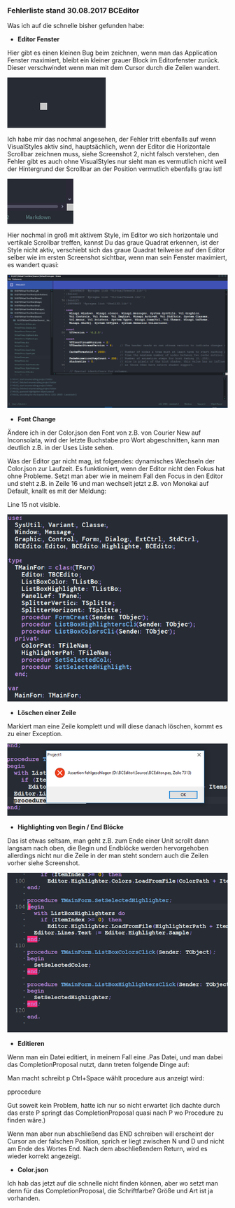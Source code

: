 ### Fehlerliste stand 30.08.2017 BCEditor

Was ich auf die schnelle bisher gefunden habe:

* **Editor Fenster**

Hier gibt es einen kleinen Bug beim zeichnen, wenn man das Application Fenster maximiert, bleibt ein kleiner grauer Block im Editorfenster zurück. Dieser verschwindet wenn man mit dem Cursor durch die Zeilen wandert.
      


![PaintBug](https://github.com/Private-Storm/Blog/blob/master/BCEditor/PaintBug.PNG)

Ich habe mir das nochmal angesehen, der Fehler tritt ebenfalls auf wenn VisualStyles aktiv sind, hauptsächlich, wenn der Editor die Horizontale Scrollbar zeichnen muss, siehe Screenshot 2, nicht falsch verstehen, den Fehler gibt es auch ohne VisualStyles nur sieht man es vermutlich nicht weil der Hintergrund der Scrollbar an der Position vermutlich ebenfalls grau ist!

![VisualStyles](https://github.com/Private-Storm/Blog/blob/master/BCEditor/VisualStyles.PNG)

Hier nochmal in groß mit aktivem Style, im Editor wo sich horizontale und vertikale Scrollbar treffen, kannst Du das graue Quadrat erkennen, ist der Style nicht aktiv, verschiebt sich das graue Quadrat teilweise auf den Editor selber wie im ersten Screenshot sichtbar, wenn man sein Fenster maximiert, es wandert quasi:

![ScrollbarBug](https://github.com/Private-Storm/Blog/blob/master/BCEditor/Unbenannt.PNG)


* **Font Change**

Ändere ich in der Color.json den Font von z.B. von Courier New auf Inconsolata, wird der letzte Buchstabe pro Wort abgeschnitten, kann man deutlich z.B. in der Uses Liste sehen.

Was der Editor gar nicht mag, ist folgendes:
dynamisches Wechseln der Color.json zur Laufzeit. Es funktioniert, wenn der Editor nicht den Fokus hat ohne Probleme. Setzt man aber wie in meinem Fall den Focus in den Editor und steht z.B. in Zeile 16 und man wechselt jetzt z.B. von Monokai auf Default, knallt es mit der Meldung:

Line 15 not visible.


![FontChange](https://github.com/Private-Storm/Blog/blob/master/BCEditor/FontChange.PNG)

* **Löschen einer Zeile**

Markiert man eine Zeile komplett und will diese danach löschen, kommt es zu einer Exception.

![Löschen](https://github.com/Private-Storm/Blog/blob/master/BCEditor/Loeschen.PNG)


* **Highlighting von Begin / End Blöcke**

Das ist etwas seltsam, man geht z.B. zum Ende einer Unit scrollt dann langsam nach oben, die Begin und Endblöcke werden hervorgehoben allerdings nicht nur die Zeile in der man steht sondern auch die Zeilen vorher siehe Screenshot.

![Tags](https://github.com/Private-Storm/Blog/blob/master/BCEditor/Tags.PNG)

* **Editieren**

Wenn man ein Datei editiert, in meinem Fall eine .Pas Datei, und man dabei das CompletionProposal nutzt, dann treten folgende Dinge auf:

Man macht schreibt p Ctrl+Space wählt procedure aus anzeigt wird:

 pprocedure
 
Gut soweit kein Problem, hatte ich nur so nicht erwartet (ich dachte durch das erste P springt das CompletionProposal quasi nach P wo Procedure zu finden wäre.) 

Wenn man aber nun abschließend das END schreiben will erscheint der Cursor an der falschen Position, sprich er liegt zwischen N und D und nicht am Ende des Wortes End.
Nach dem abschließendem Return, wird es wieder korrekt angezeigt.

* **Color.json**

Ich hab das jetzt auf die schnelle nicht finden können, aber wo setzt man denn für das CompletionProposal, die Schriftfarbe? Größe und Art ist ja vorhanden.